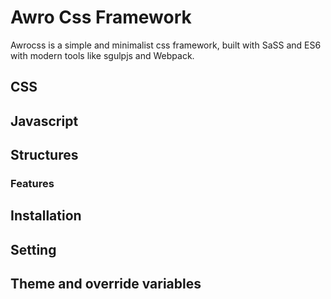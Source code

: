 # Awro Css Framework

Awrocss is a simple and minimalist css framework, built with SaSS and ES6 with modern tools like sgulpjs and Webpack.

## CSS

## Javascript

## Structures

### Features

## Installation

## Setting

## Theme and override variables
